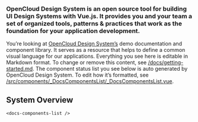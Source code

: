 ### OpenCloud Design System is an open source tool for building UI Design Systems with Vue.js. It provides you and your team a set of organized tools, patterns & practices that work as the foundation for your application development.

You’re looking at [OpenCloud Design System’s](https://opencloud.design/) demo documentation and component library. It serves as a resource that helps to define a common visual language for our applications. Everything you see here is editable in Markdown format. To change or remove this content, see [/docs/getting-started.md](https://github.com/opencloud-eu/web/blob/main/packages/design-system/docs/getting-started.md). The component status list you see below is auto generated by OpenCloud Design System. To edit how it’s formatted, see [/src/components/\_DocsComponentsList/\_DocsComponentsList.vue](https://github.com/opencloud-eu/web/blob/main/packages/design-system/src/components/_DocsComponentsList/_DocsComponentsList.vue).

## System Overview

```
<docs-components-list />
```
